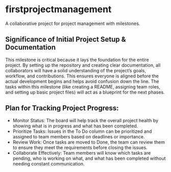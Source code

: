 # firstprojectmanagement

A collaborative project for project management with milestones.
## Significance of Initial Project Setup & Documentation
This milestone is critical because it lays the foundation for the entire project. By setting up the repository and creating clear documentation, all collaborators will have a solid understanding of the project’s goals, workflow, and contributions. This ensures everyone is aligned before the actual development begins and helps avoid confusion down the line. The tasks within this milestone (like creating a README, assigning team roles, and setting up basic project files) will act as a blueprint for the next phases.

## Plan for Tracking Project Progress:
* Monitor Status: The board will help track the overall project health by showing what is in progress and what has been completed.
* Prioritize Tasks: Issues in the To Do column can be prioritized and assigned to team members based on deadlines or importance.
* Review Work: Once tasks are moved to Done, the team can review them to ensure they meet the requirements before closing the issues.
* Collaborate Effectively: Team members will know which tasks are pending, who is working on what, and what has been completed without needing constant communication.
